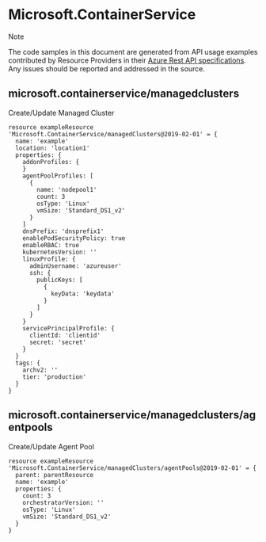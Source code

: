 # Microsoft.ContainerService
  
> [!NOTE]
> The code samples in this document are generated from API usage examples contributed by Resource Providers in their [Azure Rest API specifications](https://github.com/Azure/azure-rest-api-specs). Any issues should be reported and addressed in the source.


## microsoft.containerservice/managedclusters

Create/Update Managed Cluster
```bicep
resource exampleResource 'Microsoft.ContainerService/managedClusters@2019-02-01' = {
  name: 'example'
  location: 'location1'
  properties: {
    addonProfiles: {
    }
    agentPoolProfiles: [
      {
        name: 'nodepool1'
        count: 3
        osType: 'Linux'
        vmSize: 'Standard_DS1_v2'
      }
    ]
    dnsPrefix: 'dnsprefix1'
    enablePodSecurityPolicy: true
    enableRBAC: true
    kubernetesVersion: ''
    linuxProfile: {
      adminUsername: 'azureuser'
      ssh: {
        publicKeys: [
          {
            keyData: 'keydata'
          }
        ]
      }
    }
    servicePrincipalProfile: {
      clientId: 'clientid'
      secret: 'secret'
    }
  }
  tags: {
    archv2: ''
    tier: 'production'
  }
}
```

## microsoft.containerservice/managedclusters/agentpools

Create/Update Agent Pool
```bicep
resource exampleResource 'Microsoft.ContainerService/managedClusters/agentPools@2019-02-01' = {
  parent: parentResource 
  name: 'example'
  properties: {
    count: 3
    orchestratorVersion: ''
    osType: 'Linux'
    vmSize: 'Standard_DS1_v2'
  }
}
```
